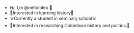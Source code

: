 - *HI*, I,m @neltololeo :hot_face:
- :cowboy_hat_face:Interested in learning history:cowboy_hat_face:
- :skull_and_crossbones:Currently a student in seminary school:skull_and_crossbones:
- :clown_face:Interested in researching Colombian history and politics.:clown_face:
